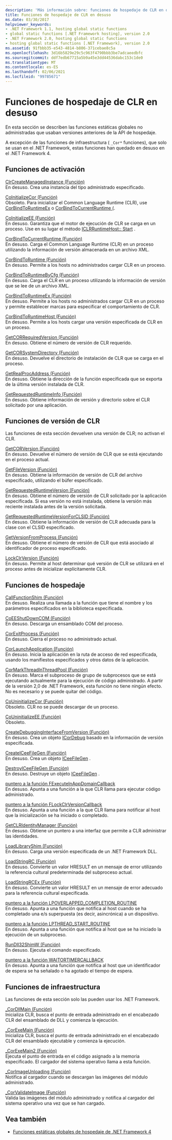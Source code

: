 ```yaml
---
description: 'Más información sobre: funciones de hospedaje de CLR en desuso'
title: Funciones de hospedaje de CLR en desuso
ms.date: 03/30/2017
helpviewer_keywords:
- .NET Framework 1.1, hosting global static functions
- global static functions [.NET Framework hosting], version 2.0
- .NET Framework 2.0, hosting global static functions
- hosting global static functions [.NET Framework], version 2.0
ms.assetid: 91fbbb35-e543-4814-b806-371cebae8c5a
ms.openlocfilehash: 3d16b5829e29c5c963f4790bbb3be7adcaeedbfc
ms.sourcegitcommit: ddf7edb67715a5b9a45e3dd44536dabc153c1de0
ms.translationtype: MT
ms.contentlocale: es-ES
ms.lasthandoff: 02/06/2021
ms.locfileid: "99785671"
---
```

# <a name="deprecated-clr-hosting-functions"></a>Funciones de hospedaje de CLR en desuso

En esta sección se describen las funciones estáticas globales no administradas que usaban versiones anteriores de la API de hospedaje.  
  
 A excepción de las funciones de infraestructura ( `_Cor*` funciones), que solo se usan en el .NET Framework, estas funciones han quedado en desuso en el .NET Framework 4.  
  
## <a name="activation-functions"></a>Funciones de activación  

 [ClrCreateManagedInstance (Función)](clrcreatemanagedinstance-function.md)  
 En desuso. Crea una instancia del tipo administrado especificado.  
  
 [CoInitializeCor (Función)](coinitializecor-function.md)  
 Obsoleto. Para inicializar el Common Language Runtime (CLR), use [CorBindToRuntimeEx](corbindtoruntimeex-function.md) o [CorBindToCurrentRuntime (](corbindtocurrentruntime-function.md).  
  
 [CoInitializeEE (Función)](coinitializeee-function.md)  
 En desuso. Garantiza que el motor de ejecución de CLR se carga en un proceso. Use en su lugar el método [ICLRRuntimeHost:: Start](iclrruntimehost-start-method.md) .  
  
 [CorBindToCurrentRuntime (Función)](corbindtocurrentruntime-function.md)  
 En desuso. Carga el Common Language Runtime (CLR) en un proceso utilizando la información de versión almacenada en un archivo XML.  
  
 [CorBindToRuntime (Función)](corbindtoruntime-function.md)  
 En desuso. Permite a los hosts no administrados cargar CLR en un proceso.  
  
 [CorBindToRuntimeByCfg (Función)](corbindtoruntimebycfg-function.md)  
 En desuso. Carga el CLR en un proceso utilizando la información de versión que se lee de un archivo XML.  
  
 [CorBindToRuntimeEx (Función)](corbindtoruntimeex-function.md)  
 En desuso. Permite a los hosts no administrados cargar CLR en un proceso y permite establecer marcas para especificar el comportamiento de CLR.  
  
 [CorBindToRuntimeHost (Función)](corbindtoruntimehost-function.md)  
 En desuso. Permite a los hosts cargar una versión especificada de CLR en un proceso.  
  
 [GetCORRequiredVersion (Función)](getcorrequiredversion-function.md)  
 En desuso. Obtiene el número de versión de CLR requerido.  
  
 [GetCORSystemDirectory (Función)](getcorsystemdirectory-function.md)  
 En desuso. Devuelve el directorio de instalación de CLR que se carga en el proceso.  
  
 [GetRealProcAddress (Función)](getrealprocaddress-function.md)  
 En desuso. Obtiene la dirección de la función especificada que se exporta de la última versión instalada de CLR.  
  
 [GetRequestedRuntimeInfo (Función)](getrequestedruntimeinfo-function.md)  
 En desuso. Obtiene información de versión y directorio sobre el CLR solicitado por una aplicación.  
  
## <a name="clr-version-functions"></a>Funciones de versión de CLR  

 Las funciones de esta sección devuelven una versión de CLR; no activan el CLR.  
  
 [GetCORVersion (Función)](getcorversion-function.md)  
 En desuso. Devuelve el número de versión de CLR que se está ejecutando en el proceso actual.  
  
 [GetFileVersion (Función)](getfileversion-function.md)  
 En desuso. Obtiene la información de versión de CLR del archivo especificado, utilizando el búfer especificado.  
  
 [GetRequestedRuntimeVersion (Función)](getrequestedruntimeversion-function.md)  
 En desuso. Obtiene el número de versión de CLR solicitado por la aplicación especificada. Si esa versión no está instalada, obtiene la versión más reciente instalada antes de la versión solicitada.  
  
 [GetRequestedRuntimeVersionForCLSID (Función)](getrequestedruntimeversionforclsid-function.md)  
 En desuso. Obtiene la información de versión de CLR adecuada para la clase con el CLSID especificado.  
  
 [GetVersionFromProcess (Función)](getversionfromprocess-function.md)  
 En desuso. Obtiene el número de versión de CLR que está asociado al identificador de proceso especificado.  
  
 [LockClrVersion (Función)](lockclrversion-function.md)  
 En desuso. Permite al host determinar qué versión de CLR se utilizará en el proceso antes de inicializar explícitamente CLR.  
  
## <a name="hosting-functions"></a>Funciones de hospedaje  

 [CallFunctionShim (Función)](callfunctionshim-function.md)  
 En desuso. Realiza una llamada a la función que tiene el nombre y los parámetros especificados en la biblioteca especificada.  
  
 [CoEEShutDownCOM (Función)](coeeshutdowncom-function.md)  
 En desuso. Descarga un ensamblado COM del proceso.  
  
 [CorExitProcess (Función)](corexitprocess-function.md)  
 En desuso. Cierra el proceso no administrado actual.  
  
 [CorLaunchApplication (Función)](corlaunchapplication-function.md)  
 En desuso. Inicia la aplicación en la ruta de acceso de red especificada, usando los manifiestos especificados y otros datos de la aplicación.  
  
 [CorMarkThreadInThreadPool (Función)](cormarkthreadinthreadpool-function.md)  
 En desuso. Marca el subproceso de grupo de subprocesos que se está ejecutando actualmente para la ejecución de código administrado. A partir de la versión 2,0 de .NET Framework, esta función no tiene ningún efecto. No es necesario y se puede quitar del código.  
  
 [CoUninitializeCor (Función)](couninitializecor-function.md)  
 Obsoleto. CLR no se puede descargar de un proceso.  
  
 [CoUninitializeEE (Función)](couninitializeee-function.md)  
 Obsoleto.  
  
 [CreateDebuggingInterfaceFromVersion (Función)](createdebugginginterfacefromversion-function.md)  
 En desuso. Crea un objeto [ICorDebug](../debugging/icordebug-interface.md) basado en la información de versión especificada.  
  
 [CreateICeeFileGen (Función)](createiceefilegen-function.md)  
 En desuso. Crea un objeto [ICeeFileGen](iceefilegen-class.md) .  
  
 [DestroyICeeFileGen (Función)](destroyiceefilegen-function.md)  
 En desuso. Destruye un objeto [ICeeFileGen](iceefilegen-class.md) .  
  
 [puntero a la función FExecuteInAppDomainCallback](fexecuteinappdomaincallback-function-pointer.md)  
 En desuso. Apunta a una función a la que CLR llama para ejecutar código administrado.  
  
 [puntero a la función FLockClrVersionCallback](flockclrversioncallback-function-pointer.md)  
 En desuso. Apunta a una función a la que CLR llama para notificar al host que la inicialización se ha iniciado o completado.  
  
 [GetCLRIdentityManager (Función)](getclridentitymanager-function.md)  
 En desuso. Obtiene un puntero a una interfaz que permite a CLR administrar las identidades.  
  
 [LoadLibraryShim (Función)](loadlibraryshim-function.md)  
 En desuso. Carga una versión especificada de un .NET Framework DLL.  
  
 [LoadStringRC (Función)](loadstringrc-function.md)  
 En desuso. Convierte un valor HRESULT en un mensaje de error utilizando la referencia cultural predeterminada del subproceso actual.  
  
 [LoadStringRCEx (Función)](loadstringrcex-function.md)  
 En desuso. Convierte un valor HRESULT en un mensaje de error adecuado para la referencia cultural especificada.  
  
 [puntero a la función LPOVERLAPPED_COMPLETION_ROUTINE](lpoverlapped-completion-routine-function-pointer.md)  
 En desuso. Apunta a una función que notifica al host cuando se ha completado una e/s superpuesta (es decir, asincrónica) a un dispositivo.  
  
 [puntero a la función LPTHREAD_START_ROUTINE](lpthread-start-routine-function-pointer.md)  
 En desuso. Apunta a una función que notifica al host que se ha iniciado la ejecución de un subproceso.  
  
 [RunDll32ShimW (Función)](rundll32shimw-function.md)  
 En desuso. Ejecuta el comando especificado.  
  
 [puntero a la función WAITORTIMERCALLBACK](waitortimercallback-function-pointer.md)  
 En desuso. Apunta a una función que notifica al host que un identificador de espera se ha señalado o ha agotado el tiempo de espera.  
  
## <a name="infrastructure-functions"></a>Funciones de infraestructura  

 Las funciones de esta sección solo las pueden usar los .NET Framework.  
  
 [_CorDllMain (Función)](cordllmain-function.md)  
 Inicializa CLR, busca el punto de entrada administrado en el encabezado CLR del ensamblado de DLL y comienza la ejecución.  
  
 [_CorExeMain (Función)](corexemain-function.md)  
 Inicializa CLR, busca el punto de entrada administrado en el encabezado CLR del ensamblado ejecutable y comienza la ejecución.  
  
 [_CorExeMain2 (Función)](corexemain2-function.md)  
 Ejecuta el punto de entrada en el código asignado a la memoria especificado. El cargador del sistema operativo llama a esta función.  
  
 [_CorImageUnloading (Función)](corimageunloading-function.md)  
 Notifica al cargador cuando se descargan las imágenes del módulo administrado.  
  
 [_CorValidateImage (Función)](corvalidateimage-function.md)  
 Valida las imágenes del módulo administrado y notifica al cargador del sistema operativo una vez que se han cargado.  
  
## <a name="see-also"></a>Vea también

- [Funciones estáticas globales de hospedaje de .NET Framework 4](net-framework-4-hosting-global-static-functions.md)
